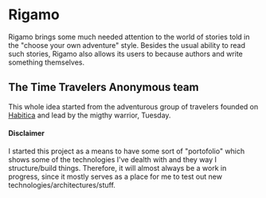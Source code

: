 # Rigamo

Rigamo brings some much needed attention to the world of stories told in the "choose your own adventure" style. Besides the usual ability to read such stories, Rigamo also allows its users to because authors and write something themselves.

## The Time Travelers Anonymous team

This whole idea started from the adventurous group of travelers founded on [Habitica](https://habitica.co "Habitica") and lead by the migthy warrior, Tuesday.

#### Disclaimer

I started this project as a means to have some sort of "portofolio" which shows some of the technologies I've dealth with and they way I structure/build things. Therefore, it will almost always be a work in progress, since it mostly serves as a place for me to test out new technologies/architectures/stuff.
